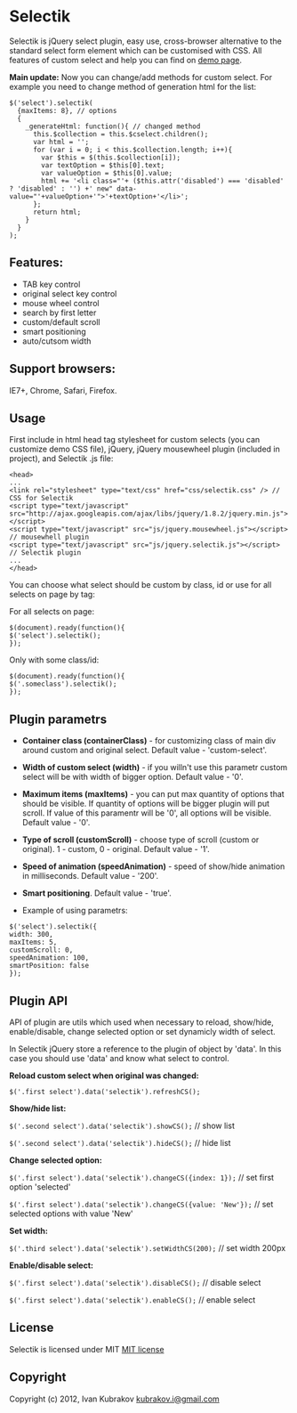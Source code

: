 Selectik 
========
Selectik  is jQuery select plugin, easy use, cross-browser alternative to the standard select form element which can be customised with CSS.
All features of custom select and help you can find on <a href="http://brankub.github.com/selectik">demo page</a>.

**Main update:**
Now you can change/add methods for custom select. For example you need to change method of generation html for the list:
```
$('select').selectik(
  {maxItems: 8}, // options 
  {
    _generateHtml: function(){ // changed method
      this.$collection = this.$cselect.children();
      var html = '';
      for (var i = 0; i < this.$collection.length; i++){
        var $this = $(this.$collection[i]);
        var textOption = $this[0].text;
        var valueOption = $this[0].value;
        html += '<li class="'+ ($this.attr('disabled') === 'disabled' ? 'disabled' : '') +' new" data-value="'+valueOption+'">'+textOption+'</li>';
      };
      return html;
    }
  }
); 
```

Features:
---------
* TAB key control
* original select key control
* mouse wheel control
* search by first letter
* custom/default scroll
* smart positioning
* auto/cutsom width

Support browsers:
-----------------
IE7+, Chrome, Safari, Firefox.

Usage
-----
First include in html head tag stylesheet for custom selects (you can customize demo CSS file), jQuery, jQuery mousewheel plugin (included in project), and Selectik .js file:

```
<head>
...
<link rel="stylesheet" type="text/css" href="css/selectik.css" /> // CSS for Selectik
<script type="text/javascript" src="http://ajax.googleapis.com/ajax/libs/jquery/1.8.2/jquery.min.js"></script>
<script type="text/javascript" src="js/jquery.mousewheel.js"></script> // mousewhell plugin
<script type="text/javascript" src="js/jquery.selectik.js"></script> // Selectik plugin
...
</head>
```

You can choose what select should be custom by class, id or use for all selects on page by tag:

For all selects on page:
```
$(document).ready(function(){
$('select').selectik();
});
```

Only with some class/id:
```
$(document).ready(function(){
$('.someclass').selectik();
});
```

Plugin parametrs
----------------

+ **Container class (containerClass)** - for customizing class of main div around custom and original select. Default value - 'custom-select'.

+ **Width of custom select (width)** - if you willn't use this parametr custom select will be with width of bigger option. Default value - '0'.

+ **Maximum items (maxItems)** - you can put max quantity of options that should be visible. If quantity of options will be bigger plugin will put scroll. If value of this paramentr will be '0', all options will be visible. Default value - '0'.

+ **Type of scroll (customScroll)** - choose type of scroll (custom or original). 1 - custom, 0 - original. Default value - '1'.

+ **Speed of animation (speedAnimation)** - speed of show/hide animation in milliseconds. Default value - '200'.

+ **Smart positioning**. Default value - 'true'.
                                                                                                      
- Example of using parametrs:
```
$('select').selectik({
width: 300,
maxItems: 5,
customScroll: 0,
speedAnimation: 100,
smartPosition: false
});
```

Plugin API
----------

API of plugin are utils which used when necessary to reload, show/hide, enable/disable, change selected option or set dynamicly width of select.

In Selectik jQuery store a reference to the plugin of object by 'data'. In this case you should use 'data' and know what select to control.

**Reload custom select when original was changed:**

`$('.first select').data('selectik').refreshCS();`

**Show/hide list:**

`$('.second select').data('selectik').showCS();` // show list

`$('.second select').data('selectik').hideCS();` // hide list

**Change selected option:**

`$('.first select').data('selectik').changeCS({index: 1});` // set first option 'selected'

`$('.first select').data('selectik').changeCS({value: 'New'});` // set selected options with value 'New'

**Set width:**

`$('.third select').data('selectik').setWidthCS(200);` // set width 200px

**Enable/disable select:**

`$('.first select').data('selectik').disableCS();` // disable select

`$('.first select').data('selectik').enableCS();` // enable select

License
-------

Selectik is licensed under MIT <a href="http://www.opensource.org/licenses/MIT">MIT license</a>

Copyright
---------

Copyright (c) 2012, Ivan Kubrakov <a href="mailto:kubrakov.i@gmail.com">kubrakov.i@gmail.com</a>
        